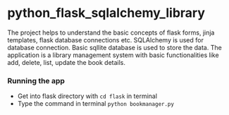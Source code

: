 # python_flask_sqlalchemy_library
The project helps to understand the basic concepts of flask forms, jinja templates, flask database connections etc. 
SQLAlchemy is used for database connection. Basic sqllite database is used to store the data.
The application is a library management system with basic functionalities like add, delete, list, update the book details.

### Running the app
* Get into flask directory with `cd flask` in terminal
* Type the command in terminal `python bookmanager.py`
